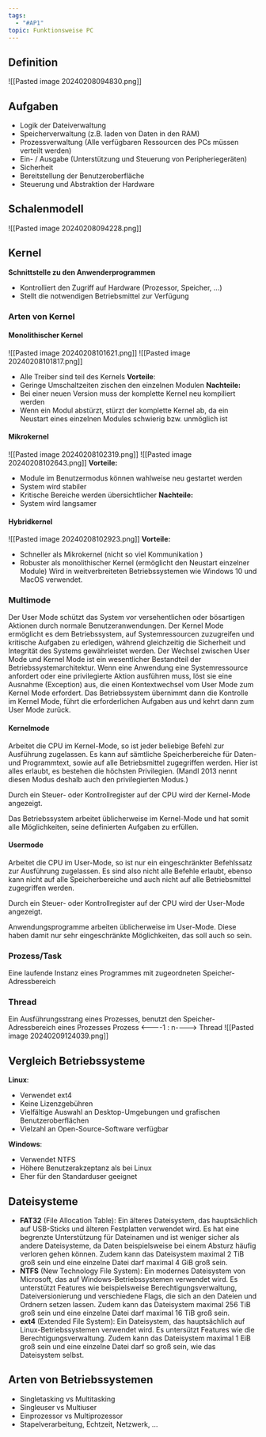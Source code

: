 ```yaml
---
tags:
  - "#AP1"
topic: Funktionsweise PC
---
```


## Definition
![[Pasted image 20240208094830.png]]
## Aufgaben
+ Logik der Dateiverwaltung 
+ Speicherverwaltung (z.B. laden von Daten in den RAM)
+ Prozessverwaltung (Alle verfügbaren Ressourcen des PCs müssen verteilt werden)
+ Ein- / Ausgabe (Unterstützung und Steuerung von Peripheriegeräten)
+ Sicherheit
+ Bereitstellung der Benutzeroberfläche
+ Steuerung und Abstraktion der Hardware

## Schalenmodell
![[Pasted image 20240208094228.png]]

## Kernel
**Schnittstelle zu den Anwenderprogrammen**
+ Kontrolliert den Zugriff auf Hardware (Prozessor, Speicher, ...)
+ Stellt die notwendigen Betriebsmittel zur Verfügung
### Arten von Kernel
#### Monolithischer Kernel
![[Pasted image 20240208101621.png]]
![[Pasted image 20240208101817.png]]
+ Alle Treiber sind teil des Kernels
**Vorteile**:
+ Geringe Umschaltzeiten zischen den einzelnen Modulen
**Nachteile:**
+ Bei einer neuen Version muss der komplette Kernel neu kompiliert werden
+ Wenn ein Modul abstürzt, stürzt der komplette Kernel ab, da ein Neustart eines einzelnen Modules schwierig bzw. unmöglich ist
#### Mikrokernel
![[Pasted image 20240208102319.png]]
![[Pasted image 20240208102643.png]]
**Vorteile:**
+ Module im Benutzermodus können wahlweise neu gestartet werden
+ System wird stabiler
+ Kritische Bereiche werden übersichtlicher
**Nachteile:**
+ System wird langsamer
#### Hybridkernel
![[Pasted image 20240208102923.png]]
**Vorteile:**
+ Schneller als Mikrokernel (nicht so viel Kommunikation )
+ Robuster als monolithischer Kernel (ermöglicht den Neustart einzelner Module)
Wird in weitverbreiteten Betriebssystemen wie Windows 10 und MacOS verwendet.

### Multimode
Der User Mode schützt das System vor versehentlichen oder bösartigen Aktionen durch normale Benutzeranwendungen. Der Kernel Mode ermöglicht es dem Betriebssystem, auf Systemressourcen zuzugreifen und kritische Aufgaben zu erledigen, während gleichzeitig die Sicherheit und Integrität des Systems gewährleistet werden.
Der Wechsel zwischen User Mode und Kernel Mode ist ein wesentlicher Bestandteil der Betriebssystemarchitektur. Wenn eine Anwendung eine Systemressource anfordert oder eine privilegierte Aktion ausführen muss, löst sie eine Ausnahme (Exception) aus, die einen Kontextwechsel vom User Mode zum Kernel Mode erfordert. Das Betriebssystem übernimmt dann die Kontrolle im Kernel Mode, führt die erforderlichen Aufgaben aus und kehrt dann zum User Mode zurück.
#### Kernelmode
Arbeitet die CPU im Kernel-Mode, so ist jeder beliebige Befehl zur Ausführung zugelassen. Es kann auf sämtliche Speicherbereiche für Daten- und Programmtext, sowie auf alle Betriebsmittel zugegriffen werden. Hier ist alles erlaubt, es bestehen die höchsten Privilegien. (Mandl 2013 nennt diesen Modus deshalb auch den privilegierten Modus.)

Durch ein Steuer- oder Kontrollregister auf der CPU wird der Kernel-Mode angezeigt.

Das Betriebssystem arbeitet üblicherweise im Kernel-Mode und hat somit alle Möglichkeiten, seine definierten Aufgaben zu erfüllen.

#### Usermode
Arbeitet die CPU im User-Mode, so ist nur ein eingeschränkter Befehlssatz zur Ausführung zugelassen. Es sind also nicht alle Befehle erlaubt, ebenso kann nicht auf alle Speicherbereiche und auch nicht auf alle Betriebsmittel zugegriffen werden.

Durch ein Steuer- oder Kontrollregister auf der CPU wird der User-Mode angezeigt.

Anwendungsprogramme arbeiten üblicherweise im User-Mode. Diese haben damit nur sehr eingeschränkte Möglichkeiten, das soll auch so sein.

### Prozess/Task
Eine laufende Instanz eines Programmes mit zugeordneten Speicher-Adressbereich 

### Thread
Ein Ausführungsstrang eines Prozesses, benutzt den Speicher-Adressbereich eines Prozesses
Prozess <----1 : n----> Thread
![[Pasted image 20240209124039.png]]

## Vergleich Betriebssysteme
**Linux**:
- Verwendet ext4
- Keine Lizenzgebühren
- Vielfältige Auswahl an Desktop-Umgebungen und grafischen Benutzeroberflächen
- Vielzahl an Open-Source-Software verfügbar

**Windows**:

- Verwendet NTFS
- Höhere Benutzerakzeptanz als bei Linux
- Eher für den Standarduser geeignet
## Dateisysteme 
- **FAT32** (File Allocation Table): Ein älteres Dateisystem, das hauptsächlich auf USB-Sticks und älteren Festplatten verwendet wird. Es hat eine begrenzte Unterstützung für Dateinamen und ist weniger sicher als andere Dateisysteme, da Daten beispielsweise bei einem Absturz häufig verloren gehen können. Zudem kann das Dateisystem maximal 2 TiB groß sein und eine einzelne Datei darf maximal 4 GiB groß sein.
- **NTFS** (New Technology File System): Ein modernes Dateisystem von Microsoft, das auf Windows-Betriebssystemen verwendet wird. Es unterstützt Features wie beispielsweise Berechtigungsverwaltung, Dateiversionierung und verschiedene Flags, die sich an den Dateien und Ordnern setzen lassen. Zudem kann das Dateisystem maximal 256 TiB groß sein und eine einzelne Datei darf maximal 16 TiB groß sein.
- **ext4** (Extended File System): Ein Dateisystem, das hauptsächlich auf Linux-Betriebssystemen verwendet wird. Es untersützt Features wie die Berechtigungsverwaltung. Zudem kann das Dateisystem maximal 1 EiB groß sein und eine einzelne Datei darf so groß sein, wie das Dateisystem selbst.
## Arten von Betriebssystemen
+ Singletasking vs Multitasking 
+ Singleuser vs Multiuser
+ Einprozessor vs Multiprozessor 
+ Stapelverarbeitung, Echtzeit, Netzwerk, ...